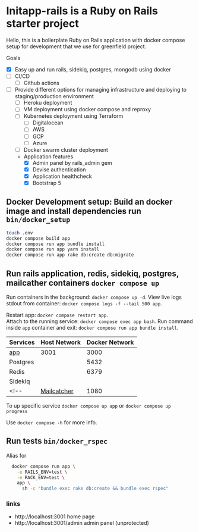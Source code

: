 # Initapp-rails is a Ruby on Rails starter project

Hello, this is a boilerplate Ruby on Rails application with docker compose setup for development that we use for greenfield project.

Goals
- [x] Easy up and run rails, sidekiq, postgres, mongodb using docker
- [ ] CI/CD
    - [ ] Github actions
- [ ] Provide different options for managing infrastructure and deploying to staging/production environment
  - [ ] Heroku deployment
  - [ ] VM deployment using docker compose and reproxy
  - [ ] Kubernetes deployment using Terraform
    - [ ] Digitalocean
    - [ ] AWS
    - [ ] GCP
    - [ ] Azure
  - [ ]  Docker swarm cluster deployment
  - Application features
    - [x] Admin panel by rails_admin gem
    - [x] Devise authentication
    - [x] Application healthcheck
    - [x] Bootstrap 5

##  Docker Development setup: Build an docker image and install dependencies run `bin/docker_setup`

```sh
touch .env
docker compose build app
docker compose run app bundle install
docker compose run app yarn install
docker compose run app rake db:create db:migrate
```

## Run rails application, redis, sidekiq, postgres, mailcather containers `docker compose up`

Run containers in the background: `docker compose up -d`. 
View live logs stdout from container: `docker compose logs -f --tail 500 app`.  

Restart app: `docker compose restart app`.  
Attach to the running service: `docker compose exec app bash`. 
Run command inside `app` container and exit: `docker compose run app bundle install`.  

| Services                                      | Host Network | Docker Network |
|-----------------------------------------------|--------------|----------------|
| [app](http://localhost:3001)                  | 3001         | 3000           |
| Postgres                                      |              | 5432           |
| Redis                                         |              | 6379           |
| Sidekiq                                       |              |                |
<!-- | [Mailcatcher](http://localhost:1080)          | 1080         | 1080           | -->

To up specific service `docker compose up app` or `docker compose up progress`

Use `docker compose -h` for more info.

## Run tests `bin/docker_rspec`

Alias for

```bash
  docker compose run app \
    -e RAILS_ENV=test \
    -e RACK_ENV=test \
    app \
      sh -c "bundle exec rake db:create && bundle exec rspec"
```

### links
- http://localhost:3001 home page
- http://localhost:3001/admin admin panel (unprotected)